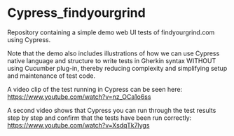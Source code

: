 # Cypress_findyourgrind
Repository containing a simple demo web UI tests of findyourgrind.com using Cypress.

Note that the demo also includes illustrations of how we can use Cypress native language and structure to write tests in Gherkin syntax WITHOUT using Cucumber plug-in, thereby reducing complexity and simplifying setup and maintenance of test code.

A video clip of the test running in Cypress can be seen here: https://www.youtube.com/watch?v=nz_OCa1o6ss

A second video shows that Cypress you can run through the test results step by step and confirm that the tests have been run correctly: https://www.youtube.com/watch?v=XsdqTk7lygs 

